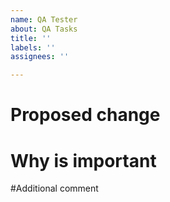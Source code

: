 ```yaml
---
name: QA Tester
about: QA Tasks
title: ''
labels: ''
assignees: ''

---
```


# Proposed change

# Why is important

#Additional comment
